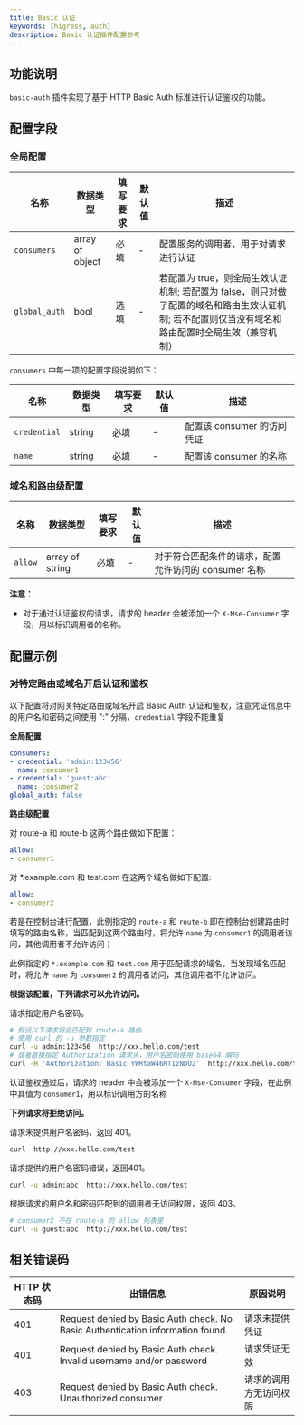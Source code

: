 ```yaml
---
title: Basic 认证
keywords: [higress, auth]
description: Basic 认证插件配置参考
---
```


## 功能说明
`basic-auth` 插件实现了基于 HTTP Basic Auth 标准进行认证鉴权的功能。

## 配置字段

### 全局配置

| 名称        | 数据类型        | 填写要求 | 默认值 | 描述                                                                               |
| ----------- | --------------- | -------- | ------ |----------------------------------------------------------------------------------|
| `consumers` | array of object | 必填     | -      | 配置服务的调用者，用于对请求进行认证                                                               |
| `global_auth` | bool | 选填     | -      | 若配置为 true，则全局生效认证机制; 若配置为 false，则只对做了配置的域名和路由生效认证机制; 若不配置则仅当没有域名和路由配置时全局生效（兼容机制） |

`consumers` 中每一项的配置字段说明如下：

| 名称         | 数据类型 | 填写要求 | 默认值 | 描述                 |
| ------------ | -------- | -------- | ------ |--------------------|
| `credential` | string   | 必填     | -      | 配置该 consumer 的访问凭证 |
| `name`       | string   | 必填     | -      | 配置该 consumer 的名称   |

### 域名和路由级配置

| 名称             | 数据类型        | 填写要求                                          | 默认值 | 描述                              |
| ---------------- | --------------- | ------------------------------------------------- | ------ |---------------------------------|
| `allow`          | array of string | 必填                                              | -      | 对于符合匹配条件的请求，配置允许访问的 consumer 名称 |

**注意：**
- 对于通过认证鉴权的请求，请求的 header 会被添加一个 `X-Mse-Consumer` 字段，用以标识调用者的名称。

## 配置示例

### 对特定路由或域名开启认证和鉴权

以下配置将对网关特定路由或域名开启 Basic Auth 认证和鉴权，注意凭证信息中的用户名和密码之间使用 ":" 分隔，`credential` 字段不能重复

**全局配置**

```yaml
consumers:
- credential: 'admin:123456'
  name: consumer1
- credential: 'guest:abc'
  name: consumer2
global_auth: false
```

**路由级配置**

对 route-a 和 route-b 这两个路由做如下配置：

```yaml
allow: 
- consumer1
```

对 *.example.com 和 test.com 在这两个域名做如下配置:

```yaml
allow:
- consumer2
```

若是在控制台进行配置，此例指定的 `route-a` 和 `route-b` 即在控制台创建路由时填写的路由名称，当匹配到这两个路由时，将允许 `name` 为 `consumer1` 的调用者访问，其他调用者不允许访问；

此例指定的 `*.example.com` 和 `test.com` 用于匹配请求的域名，当发现域名匹配时，将允许 `name` 为 `consumer2` 的调用者访问，其他调用者不允许访问。

**根据该配置，下列请求可以允许访问。**

请求指定用户名密码。

```bash
# 假设以下请求将会匹配到 route-a 路由
# 使用 curl 的 -u 参数指定
curl -u admin:123456  http://xxx.hello.com/test
# 或者直接指定 Authorization 请求头，用户名密码使用 base64 编码
curl -H 'Authorization: Basic YWRtaW46MTIzNDU2'  http://xxx.hello.com/test
```

认证鉴权通过后，请求的 header 中会被添加一个 `X-Mse-Consumer` 字段，在此例中其值为 `consumer1`，用以标识调用方的名称

**下列请求将拒绝访问。**

请求未提供用户名密码，返回 401。

```bash
curl  http://xxx.hello.com/test
```
请求提供的用户名密码错误，返回401。

```bash
curl -u admin:abc  http://xxx.hello.com/test
```

根据请求的用户名和密码匹配到的调用者无访问权限，返回 403。

```bash
# consumer2 不在 route-a 的 allow 列表里
curl -u guest:abc  http://xxx.hello.com/test
```

## 相关错误码

| HTTP 状态码 | 出错信息                                                                       | 原因说明               |
| ----------- | ------------------------------------------------------------------------------ | ---------------------- |
| 401         | Request denied by Basic Auth check. No Basic Authentication information found. | 请求未提供凭证         |
| 401         | Request denied by Basic Auth check. Invalid username and/or password           | 请求凭证无效           |
| 403         | Request denied by Basic Auth check. Unauthorized consumer                      | 请求的调用方无访问权限 |

